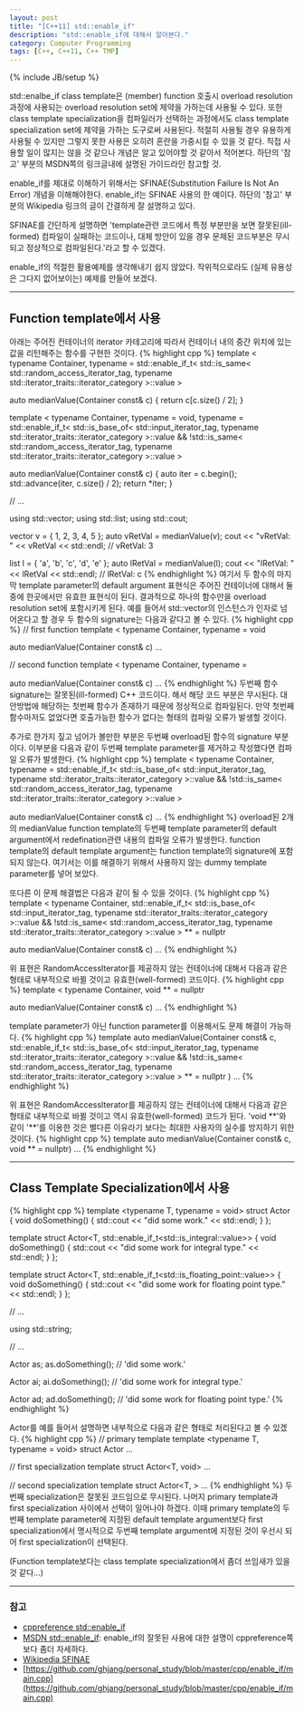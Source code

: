 ```yaml
---
layout: post
title: "[C++11] std::enable_if"
description: "std::enable_if에 대해서 알아본다."
category: Computer Programming
tags: [C++, C++11, C++ TMP]
---
```

{% include JB/setup %}

std::enalbe_if class template은 (member) function 호출시 overload resolution 과정에 사용되는 overload resolution set에 제약을 가하는데 사용될 수 있다. 또한 class template specialization을 컴파일러가 선택하는 과정에서도 class template specialization set에 제약을 가하는 도구로써 사용된다. 적절히 사용될 경우 유용하게 사용될 수 있지만 그렇지 못한 사용은 오히려 혼란을 가중시킬 수 있을 것 같다. 직접 사용할 일이 많지는 않을 것 같으나 개념은 알고 있어야할 것 같아서 적어본다. 하단의 '참고' 부분의 MSDN쪽의 링크글내에 설명된 가이드라인 참고할 것.

enable_if를 제대로 이해하기 위해서는 SFINAE(Substitution Failure Is Not An Error) 개념을 이해해야한다. enable_if는 SFINAE 사용의 한 예이다. 하단의 '참고' 부분의 Wikipedia 링크의 글이 간결하게 잘 설명하고 있다.

SFINAE를 간단하게 설명하면 'template관련 코드에서 특정 부분만을 보면 잘못된(ill-formed) 컴파일이 실패하는 코드이나, 대체 방안이 있을 경우 문제된 코드부분은 무시되고 정상적으로 컴파일된다.'라고 할 수 있겠다.

enable_if의 적절한 활용예제를 생각해내기 쉽지 않았다. 작위적으로라도 (실제 유용성은 그다지 없어보이는) 예제를 만들어 보겠다.

---

## Function template에서 사용
아래는 주어진 컨테이너의 iterator 카테고리에 따라서 컨테이너 내의 중간 위치에 있는 값을 리턴해주는 함수를 구현한 것이다.
{% highlight cpp %}
template <
        typename Container,
        typename = std::enable_if_t<
                            std::is_same<
                                    std::random_access_iterator_tag,
                                    typename std::iterator_traits<typename Container::iterator>::iterator_category
                            >::value
                    >
>
auto medianValue(Container const& c)
{
    return c[c.size() / 2];
}

template <
        typename Container,
        typename = void,
        typename = std::enable_if_t<
                            std::is_base_of<
                                    std::input_iterator_tag,
                                    typename std::iterator_traits<typename Container::iterator>::iterator_category
                            >::value
                                && !std::is_same<
                                        std::random_access_iterator_tag,
                                        typename std::iterator_traits<typename Container::iterator>::iterator_category
                                    >::value
                    >
>
auto medianValue(Container const& c)
{
    auto iter = c.begin();
    std::advance(iter, c.size() / 2);
    return *iter;
}

// ...

using std::vector;
using std::list;
using std::cout;

vector<int> v = { 1, 2, 3, 4, 5 };
auto vRetVal = medianValue(v);
cout << "vRetVal: " << vRetVal << std::endl; // vRetVal: 3

list<char> l = { 'a', 'b', 'c', 'd', 'e' };
auto lRetVal = medianValue(l);
cout << "lRetVal: " << lRetVal << std::endl; // lRetVal: c
{% endhighlight %}
여기서 두 함수의 마지막 template parameter의 default argument 표현식은 주어진 컨테이너에 대해서 둘 중에 한곳에서만 유효한 표현식이 된다. 결과적으로 하나의 함수만을 overload resolution set에 포함시키게 된다. 예를 들어서 std::vector의 인스턴스가 인자로 넘어온다고 할 경우 두 함수의 signature는 다음과 같다고 볼 수 있다.
{% highlight cpp %}
// first function
template <
        typename Container,
        typename = void
>
auto medianValue(Container const& c)
...

// second function
template <
        typename Container,
        typename = 
>
auto medianValue(Container const& c)
...
{% endhighlight %}
두번째 함수 signature는 잘못된(ill-formed) C++ 코드이다. 해서 해당 코드 부분은 무시된다. 대안방법에 해당하는 첫번째 함수가 존재하기 때문에 정상적으로 컴파일된다. 만약 첫번째 함수마저도 없었다면 호출가능한 함수가 없다는 형태의 컴파일 오류가 발생할 것이다. 

추가로 한가지 짚고 넘어가 볼만한 부분은 두번째 overload된 함수의 signature 부분이다. 이부분을 다음과 같이 두번째 template parameter를 제거하고 작성했다면 컴파일 오류가 발생한다.
{% highlight cpp %}
template <
        typename Container,
        typename = std::enable_if_t<
                            std::is_base_of<
                                    std::input_iterator_tag,
                                    typename std::iterator_traits<typename Container::iterator>::iterator_category
                            >::value
                                && !std::is_same<
                                        std::random_access_iterator_tag,
                                        typename std::iterator_traits<typename Container::iterator>::iterator_category
                                    >::value
                    >
>
auto medianValue(Container const& c)
...
{% endhighlight %}
overload된 2개의 medianValue function template의 두번째 template parameter의 default argument에서 redefination관련 내용의 컴파일 오류가 발생한다. function template의 default template argument는 function template의 signature에 포함되지 않는다. 여기서는 이를 해결하기 위해서 사용하지 않는 dummy template parameter를 넣어 보았다.

또다른 이 문제 해결법은 다음과 같이 될 수 있을 것이다.
{% highlight cpp %}
template <
        typename Container,
        std::enable_if_t<
                std::is_base_of<
                        std::input_iterator_tag,
                        typename std::iterator_traits<typename Container::iterator>::iterator_category
                >::value
                    && !std::is_same<
                            std::random_access_iterator_tag,
                            typename std::iterator_traits<typename Container::iterator>::iterator_category
                        >::value
        > ** = nullptr
>
auto medianValue(Container const& c)
...
{% endhighlight %}

위 표현은 RandomAccessIterator를 제공하지 않는 컨테이너에 대해서 다음과 같은 형태로 내부적으로 바뀔 것이고 유효한(well-formed) 코드이다.
{% highlight cpp %}
template <
        typename Container,
        void ** = nullptr
>
auto medianValue(Container const& c)
...
{% endhighlight %}

template parameter가 아닌 function parameter를 이용해서도 문제 해결이 가능하다.
{% highlight cpp %}
template <typename Container>
auto medianValue(Container const& c, std::enable_if_t<
                                             std::is_base_of<
                                                     std::input_iterator_tag,
                                                     typename std::iterator_traits<typename Container::iterator>::iterator_category
                                             >::value
                                                 && !std::is_same<
                                                         std::random_access_iterator_tag,
                                                         typename std::iterator_traits<typename Container::iterator>::iterator_category
                                                     >::value
                                     > ** = nullptr
)
...
{% endhighlight %}

위 표현은 RandomAccessIterator를 제공하지 않는 컨테이너에 대해서 다음과 같은 형태로 내부적으로 바뀔 것이고 역시 유효한(well-formed) 코드가 된다. 'void \*\*'와 같이 '\*\*'를 이용한 것은 별다른 이유라기 보다는 최대한 사용자의 실수를 방지하기 위한 것이다. 
{% highlight cpp %}
template <typename Container>
auto medianValue(Container const& c, void ** = nullptr)
...
{% endhighlight %} 

---

## Class Template Specialization에서 사용
{% highlight cpp %}
template <typename T, typename = void>
struct Actor
{
    void doSomething()
    {
        std::cout << "did some work." << std::endl;
    }
};

template <typename T>
struct Actor<T, std::enable_if_t<std::is_integral<T>::value>>
{
    void doSomething()
    {
        std::cout << "did some work for integral type." << std::endl;
    }
};

template <typename T>
struct Actor<T, std::enable_if_t<std::is_floating_point<T>::value>>
{
    void doSomething()
    {
        std::cout << "did some work for floating point type." << std::endl;
    }
};

// ...

using std::string;

// ...

Actor<string> as;
as.doSomething(); // 'did some work.'

Actor<int> ai;
ai.doSomething(); // 'did some work for integral type.'

Actor<double> ad;
ad.doSomething(); // 'did some work for floating point type.'
{% endhighlight %}

Actor<int>를 예를 들어서 설명하면 내부적으로 다음과 같은 형태로 처리된다고 볼 수 있겠다.
{% highlight cpp %}
// primary template
template <typename T, typename = void>
struct Actor
...

// first specialization
template <typename T>
struct Actor<T, void>
...

// second specialization
template <typename T>
struct Actor<T, >
...
{% endhighlight %}
두번째 specialization은 잘못된 코드임으로 무시된다. 나머지 primary template과 first specialization 사이에서 선택이 일어나야 하겠다. 이때 primary template의 두번째 template parameter에 지정된 default template argument보다 first specialization에서 명시적으로 두번째 template argument에 지정된 것이 우선시 되어 first specialization이 선택된다.

(Function template보다는 class template specialization에서 좀더 쓰임새가 있을것 같다...)

---

### 참고
+ [cppreference std::enable_if](http://en.cppreference.com/w/cpp/types/enable_if)
+ [MSDN std::enable_if](https://msdn.microsoft.com/en-us/library/ee361639.aspx): enable_if의 잘못된 사용에 대한 설명이 cppreference쪽보다 좀더 자세하다.
+ [Wikipedia SFINAE](https://en.wikipedia.org/wiki/Substitution_failure_is_not_an_error)
+ [https://github.com/ghjang/personal_study/blob/master/cpp/enable_if/main.cpp](https://github.com/ghjang/personal_study/blob/master/cpp/enable_if/main.cpp)
